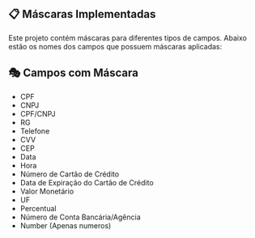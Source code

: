 ## 📋 Máscaras Implementadas
Este projeto contém máscaras para diferentes tipos de campos. Abaixo estão os nomes dos campos que possuem máscaras aplicadas:

## 🎭 Campos com Máscara
 - CPF
 - CNPJ
 - CPF/CNPJ
 - RG
 - Telefone
 - CVV
 - CEP
 - Data
 - Hora
 - Número de Cartão de Crédito
 - Data de Expiração do Cartão de Crédito
 - Valor Monetário
 - UF
 - Percentual
 - Número de Conta Bancária/Agência
 - Number (Apenas numeros)
